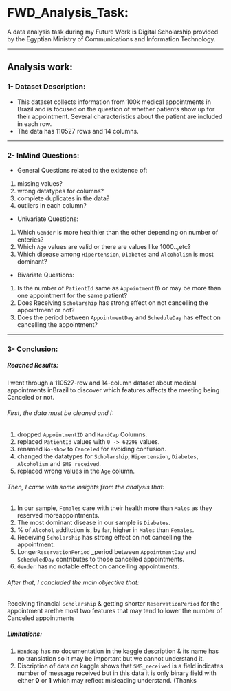 # FWD_Analysis_Task:
A data analysis task during my Future Work is Digital Scholarship provided by the Egyptian Ministry of Communications and Information Technology.
_________________________________
## Analysis work:
### 1- Dataset Description:
- This dataset collects information from 100k medical appointments in Brazil and is focused on the
question of whether patients show up for their appointment. Several characteristics about the patient
are included in each row.
- The data has 110527 rows and 14 columns.
_______________
### 2- InMind Questions:
- General Questions related to the existence of:
1. missing values?
2. wrong datatypes for columns?
3. complete duplicates in the data?
4. outliers in each column?

- Univariate Questions:

1. Which `Gender` is more healthier than the other depending on number of enteries?
2. Which `Age` values are valid or there are values like 1000..,etc?
3. Which disease among `Hipertension`, `Diabetes` and `Alcoholism` is most dominant?

- Bivariate Questions:
1. Is the number of `PatientId` same as `AppointmentID` or may be more than one
appointment for the same patient?
2. Does Receiving `Scholarship` has strong effect on not cancelling the appointment or
not?
3. Does the period between `AppointmentDay` and `ScheduleDay` has effect on cancelling
the appointment?
_______________
### 3- Conclusion:
##### Reached Results:
I went through a 110527-row and 14-column dataset about medical 
appointments inBrazil to discover which features affects the meeting being
Canceled or not.
###### First, the data must be cleaned and I:
1. dropped `AppointmentID` and `HandCap` Columns.
2. replaced `PatientId` values with `0 -> 62298` values.
3. renamed `No-show` to `Canceled` for avoiding confusion.
4. changed the datatypes for `Scholarship`, `Hipertension`, `Diabetes`, `Alcoholism` and
`SMS_received`.
5. replaced wrong values in the `Age` column.
###### Then, I came with some insights from the analysis that:
1. In our sample, `Females` care with their health more than `Males` as they reserved 
moreappointments.
2. The most dominant disease in our sample is `Diabetes`.
3. % of `Alcohol` additction is, by far, higher in `Males` than `Females`.
4. Receiving `Scholarship` has strong effect on not cancelling the appointment.
5. Longer`ReservationPeriod` _period between `AppointmentDay` and `ScheduledDay`
contributes to those cancelled appointments.
6. `Gender` has no notable effect on cancelling appointments.
###### After that, I concluded the main objective that:
Receiving financial `Scholarship` & getting shorter `ReservationPeriod` for the 
appointment arethe most two features that may tend to lower the number of Canceled
appointments
##### Limitations:
1. `Handcap` has no documentation in the kaggle description & its name has no translation so 
it may be important but we cannot understand it.
2. Discription of data on kaggle shows that `SMS_received` is a field indicates number of 
message received but in this data it is only binary field with either **0** or **1** which 
may reflect misleading understand.
(Thanks
